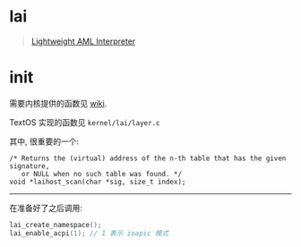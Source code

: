 # lai

> [Lightweight AML Interpreter](https://github.com/managarm/lai)

# init

需要内核提供的函数见 [wiki](https://github.com/managarm/lai/wiki/Host-API-Documentation).

TextOS 实现的函数见 `kernel/lai/layer.c`

其中, 很重要的一个:


```
/* Returns the (virtual) address of the n-th table that has the given signature,
   or NULL when no such table was found. */
void *laihost_scan(char *sig, size_t index);
```

---

在准备好了之后调用:

```c++
lai_create_namespace();
lai_enable_acpi(1); // 1 表示 ioapic 模式
```
